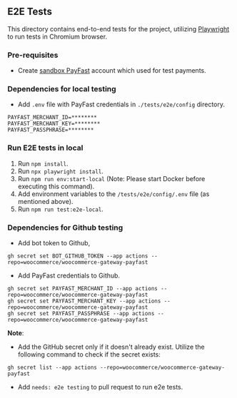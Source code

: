 ## E2E Tests

This directory contains end-to-end tests for the project, utilizing [Playwright](https://playwright.dev) to run tests in Chromium browser.

### Pre-requisites
- Create [sandbox PayFast](https://sandbox.payfast.co.za/) account which used for test payments.

### Dependencies for local testing
- Add `.env` file with PayFast credentials in `./tests/e2e/config` directory.
```
PAYFAST_MERCHANT_ID=********
PAYFAST_MERCHANT_KEY=********
PAYFAST_PASSPHRASE=********
```

### Run E2E tests in local
1. Run `npm install`.
2. Run `npx playwright install`.
3. Run `npm run env:start-local`  (Note: Please start Docker before executing this command).
4. Add environment variables to the `/tests/e2e/config/.env` file (as mentioned above).
5. Run `npm run test:e2e-local`.

### Dependencies for Github testing
- Add bot token to Github,
```
gh secret set BOT_GITHUB_TOKEN --app actions --repo=woocommerce/woocommerce-gateway-payfast
```
- Add PayFast credentials to Github.
```
gh secret set PAYFAST_MERCHANT_ID --app actions --repo=woocommerce/woocommerce-gateway-payfast
gh secret set PAYFAST_MERCHANT_KEY --app actions --repo=woocommerce/woocommerce-gateway-payfast
gh secret set PAYFAST_PASSPHRASE --app actions --repo=woocommerce/woocommerce-gateway-payfast
```

**Note**:
- Add the GitHub secret only if it doesn't already exist. Utilize the following command to check if the secret exists:
```
gh secret list --app actions --repo=woocommerce/woocommerce-gateway-payfast
```
- Add `needs: e2e testing` to pull request to run e2e tests. 

